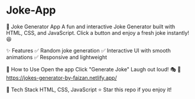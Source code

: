 # Joke-App
🤣 Joke Generator App
A fun and interactive Joke Generator built with HTML, CSS, and JavaScript. Click a button and enjoy a fresh joke instantly! 😆

✨ Features
✅ Random joke generation
✅ Interactive UI with smooth animations
✅ Responsive and lightweight

🚀 How to Use
Open the app
Click "Generate Joke"
Laugh out loud! 🎭
🔗 https://jokes-generator-by-faizan.netlify.app/

📌 Tech Stack
HTML, CSS, JavaScript
⭐ Star this repo if you enjoy it!
